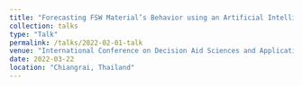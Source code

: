 ```yaml
---
title: "Forecasting FSW Material’s Behavior using an Artificial Intelligence-Driven Approach"
collection: talks
type: "Talk"
permalink: /talks/2022-02-01-talk
venue: "International Conference on Decision Aid Sciences and Applications (DASA)"
date: 2022-03-22
location: "Chiangrai, Thailand"
---
```

